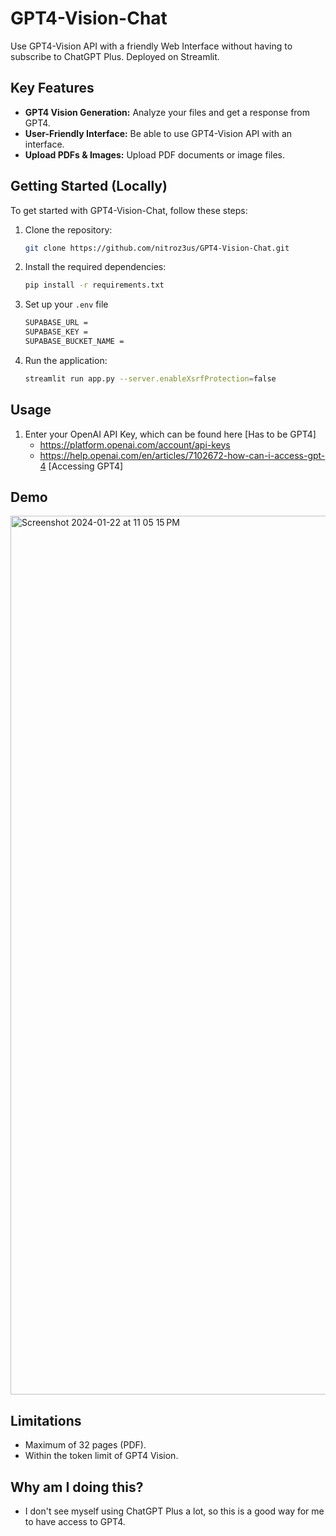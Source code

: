 # GPT4-Vision-Chat
Use GPT4-Vision API with a friendly Web Interface without having to subscribe to ChatGPT Plus. Deployed on Streamlit.

## Key Features

- **GPT4 Vision Generation:** Analyze your files and get a response from GPT4.
- **User-Friendly Interface:** Be able to use GPT4-Vision API with an interface.
- **Upload PDFs & Images:** Upload PDF documents or image files.

## Getting Started (Locally)

To get started with GPT4-Vision-Chat, follow these steps:

1. Clone the repository:

    ```bash
    git clone https://github.com/nitroz3us/GPT4-Vision-Chat.git
    ```

2. Install the required dependencies:
  
    ```bash
    pip install -r requirements.txt
    ```
    
3. Set up your ```.env``` file
    ```bash
    SUPABASE_URL = 
    SUPABASE_KEY =
    SUPABASE_BUCKET_NAME =
    ```

4. Run the application:
   
    ```bash
    streamlit run app.py --server.enableXsrfProtection=false
    ```

## Usage
1. Enter your OpenAI API Key, which can be found here [Has to be GPT4]
    - https://platform.openai.com/account/api-keys
    - https://help.openai.com/en/articles/7102672-how-can-i-access-gpt-4 [Accessing GPT4]

## Demo
<img width="1406" alt="Screenshot 2024-01-22 at 11 05 15 PM" src="https://github.com/nitroz3us/GPT4-Vision-Chat/assets/109442833/061ebff6-1d61-48d3-adbb-4f95e28e4d59">


## Limitations
- Maximum of 32 pages (PDF).
- Within the token limit of GPT4 Vision. 

## Why am I doing this?
- I don't see myself using ChatGPT Plus a lot, so this is a good way for me to have access to GPT4.
